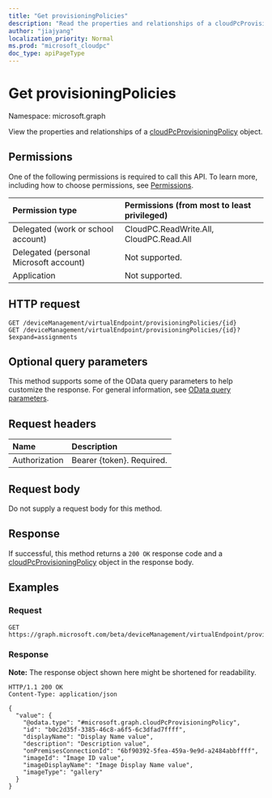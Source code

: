 ```yaml
---
title: "Get provisioningPolicies"
description: "Read the properties and relationships of a cloudPcProvisioningPolicy object."
author: "jiajyang"
localization_priority: Normal
ms.prod: "microsoft_cloudpc"
doc_type: apiPageType
---
```


# Get provisioningPolicies

Namespace: microsoft.graph

View the properties and relationships of a [cloudPcProvisioningPolicy](../resources/cloudpcprovisioningpolicy.md) object.

## Permissions

One of the following permissions is required to call this API. To learn more, including how to choose permissions, see [Permissions](/graph/permissions-reference).

|Permission type|Permissions (from most to least privileged)|
|:---|:---|
|Delegated (work or school account)|CloudPC.ReadWrite.All, CloudPC.Read.All|
|Delegated (personal Microsoft account)|Not supported.|
|Application|Not supported.|

## HTTP request

<!-- {
  "blockType": "ignored"
}
-->

``` http
GET /deviceManagement/virtualEndpoint/provisioningPolicies/{id}
GET /deviceManagement/virtualEndpoint/provisioningPolicies/{id}?$expand=assignments
```

## Optional query parameters

This method supports some of the OData query parameters to help customize the response. For general information, see [OData query parameters](/graph/query-parameters).

## Request headers

|Name|Description|
|:---|:---|
|Authorization|Bearer {token}. Required.|

## Request body

Do not supply a request body for this method.

## Response

If successful, this method returns a `200 OK` response code and a [cloudPcProvisioningPolicy](../resources/cloudpcprovisioningpolicy.md) object in the response body.

## Examples

### Request

<!-- {
  "blockType": "request",
  "name": "get_cloudpcprovisioningpolicy"
}
-->

``` http
GET https://graph.microsoft.com/beta/deviceManagement/virtualEndpoint/provisioningPolicies/{id}
```

### Response

**Note:** The response object shown here might be shortened for readability.
<!-- {
  "blockType": "response",
  "truncated": true,
  "@odata.type": "microsoft.graph.cloudPcProvisioningPolicy"
}
-->

``` http
HTTP/1.1 200 OK
Content-Type: application/json

{
  "value": {
    "@odata.type": "#microsoft.graph.cloudPcProvisioningPolicy",
    "id": "b0c2d35f-3385-46c8-a6f5-6c3dfad7ffff",
    "displayName": "Display Name value",
    "description": "Description value",
    "onPremisesConnectionId": "6bf90392-5fea-459a-9e9d-a2484abbffff",
    "imageId": "Image ID value",
    "imageDisplayName": "Image Display Name value",
    "imageType": "gallery"
  }
}
```
